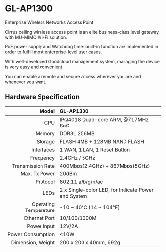 # GL-AP1300

Enterprise Wireless Networks Access Point



Cirrus ceiling wireless access point is an elite business-class level gateway with MU-MIMO Wi-Fi solution. 

PoE power supply and Watchdog timer built-in function are implemented in order to fulfill most enterprise-level user cases.

With well-developed Goodcloud management system, managing the device is very easy and convenient. 

You can enable a remote and secure access wherever you are and whenever you want.



## Hardware Specification

|                         Model | GL-AP1300                                              |
| ----------------------------: | :---------------------------------------------------- |
|                           CPU | IPQ4018 Quad-core ARM, @717MHz SoC                 |
|                        Memory | DDR3L 256MB                                           |
|                       Storage | FLASH 4MB + 128MB NAND FLASH                                        |
|                    Interfaces | 1 WAN, 1 LAN, 1 Reset Button |
|                     Frequency | 2.4GHz / 5GHz                                         |
|             Transmission Rate | 400Mbps(2.4GHz) + 867Mbps(5GHz)                       |
|                 Max. Tx Power | 20dBm                                                 |
|                      Protocol | 802.11 a/b/g/n/ac                                     |
| LEDs | 2 x Single-color LED, for Indicate Power and System                             |
|                Operating Temperature | -10 ~ 40°C (14 ~ 104°F)                                                    |
|                 Ethernet Port | 10/100/1000M                                          |
|                   Power Input | 12V/2A                                              |
|             Power Consumption | <10W                                                   |
|             Dimension, Weight | 200 x 200 x 40mm, 692g                                |





   







